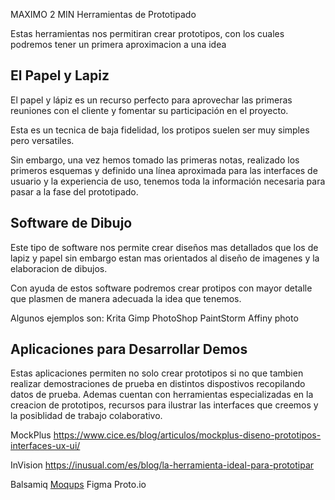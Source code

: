 MAXIMO 2 MIN
Herramientas de Prototipado

Estas herramientas nos permitiran crear prototipos, con los cuales podremos tener un primera aproximacion a una idea



## El Papel y Lapiz
El papel y lápiz es un recurso perfecto para aprovechar las primeras reuniones con el cliente y fomentar su participación en el proyecto. 

Esta es un tecnica de baja fidelidad, los protipos suelen ser muy simples pero versatiles.

Sin embargo, una vez hemos tomado las primeras notas, realizado los primeros esquemas y definido una línea aproximada para las interfaces de usuario y la experiencia de uso, tenemos toda la información necesaria para pasar a la fase del prototipado. 


## Software de  Dibujo
Este tipo de software nos permite crear diseños mas detallados que los de lapiz y papel sin embargo estan mas orientados al diseño de imagenes y la elaboracion de dibujos.

Con ayuda de estos software podremos crear protipos con mayor detalle que plasmen de manera adecuada la idea que tenemos.

Algunos ejemplos son:
Krita
Gimp
PhotoShop
PaintStorm
Affiny photo



## Aplicaciones para Desarrollar Demos
Estas aplicaciones permiten no solo crear prototipos si no que tambien realizar demostraciones de prueba en distintos dispostivos recopilando datos de prueba. Ademas cuentan con herramientas especializadas en la creacion de prototipos, recursos para ilustrar las interfaces que creemos y la posiblidad de trabajo colaborativo.



MockPlus
https://www.cice.es/blog/articulos/mockplus-diseno-prototipos-interfaces-ux-ui/

InVision
https://inusual.com/es/blog/la-herramienta-ideal-para-prototipar

Balsamiq
[Moqups](https://moqups.com/)
Figma
Proto.io